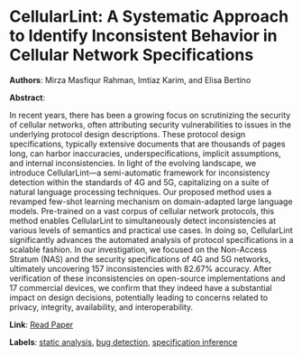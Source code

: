 # CellularLint: A Systematic Approach to Identify Inconsistent Behavior in Cellular Network Specifications

**Authors**: Mirza Masfiqur Rahman, Imtiaz Karim, and Elisa Bertino

**Abstract**:

In recent years, there has been a growing focus on scrutinizing the security of cellular networks, often attributing security vulnerabilities to issues in the underlying protocol design descriptions. These protocol design specifications, typically extensive documents that are thousands of pages long, can harbor inaccuracies, underspecifications, implicit assumptions, and internal inconsistencies. In light of the evolving landscape, we introduce CellularLint—a semi-automatic framework for inconsistency detection within the standards of 4G and 5G, capitalizing on a suite of natural language processing techniques. Our proposed method uses a revamped few-shot learning mechanism on domain-adapted large language models. Pre-trained on a vast corpus of cellular network protocols, this method enables CellularLint to simultaneously detect inconsistencies at various levels of semantics and practical use cases. In doing so, CellularLint significantly advances the automated analysis of protocol specifications in a scalable fashion. In our investigation, we focused on the Non-Access Stratum (NAS) and the security specifications of 4G and 5G networks, ultimately uncovering 157 inconsistencies with 82.67% accuracy. After verification of these inconsistencies on open-source implementations and 17 commercial devices, we confirm that they indeed have a substantial impact on design decisions, potentially leading to concerns related to privacy, integrity, availability, and interoperability.

**Link**: [Read Paper](https://www.usenix.org/system/files/usenixsecurity24-rahman.pdf)

**Labels**: [static analysis](../../labels/static_analysis.md), [bug detection](../../labels/bug_detection.md), [specification inference](../../labels/specification_inference.md)
